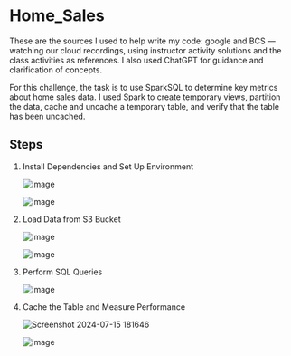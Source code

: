 # Home_Sales

These are the sources I used to help write my code: google and BCS — watching our cloud recordings, using instructor activity solutions and the class activities as references. I also used ChatGPT for guidance and clarification of concepts.

For this challenge, the task is to use SparkSQL to determine key metrics about home sales data. I used Spark to create temporary views, partition the data, cache and uncache a temporary table, and verify that the table has been uncached.

## Steps

1. Install Dependencies and Set Up Environment
   
    ![image](https://github.com/user-attachments/assets/eac04449-cdfb-4fff-a39e-be441b730c6f)

    ![image](https://github.com/user-attachments/assets/18bffb6e-be7c-467f-b8eb-7bff7fa06256)

2. Load Data from S3 Bucket

    ![image](https://github.com/user-attachments/assets/56e84141-51db-418d-aa49-e20ca982b0ad)

    ![image](https://github.com/user-attachments/assets/4373883a-53e3-4c28-8710-60f611ca173f)

3. Perform SQL Queries

    ![image](https://github.com/user-attachments/assets/9c10491a-0636-4528-82c8-67f99f1f712b)

4. Cache the Table and Measure Performance

    ![Screenshot 2024-07-15 181646](https://github.com/user-attachments/assets/97029245-f6fd-4b67-af13-82fe6c87539c)

    ![image](https://github.com/user-attachments/assets/e3042f71-c305-4ae5-96f5-4b7d2812d7aa)

